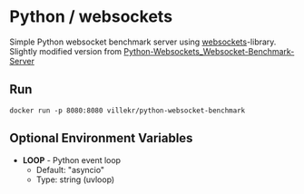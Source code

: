 # Python / websockets

Simple Python websocket benchmark server using [websockets](https://pypi.org/project/websockets/)-library.
Slightly modified version from [Python-Websockets_Websocket-Benchmark-Server](https://github.com/matttomasetti/Python-Websockets_Websocket-Benchmark-Server)

## Run

```
docker run -p 8080:8080 villekr/python-websocket-benchmark
```

## Optional Environment Variables

* <b>LOOP</b> - Python event loop
    * Default: "asyncio"
    * Type: string (uvloop)
  
